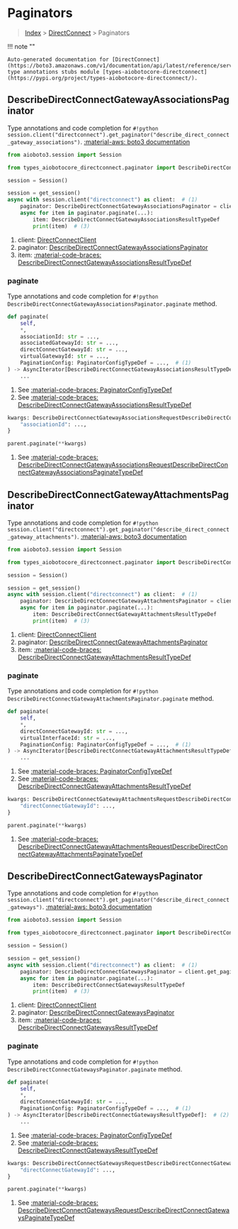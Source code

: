 # Paginators

> [Index](../README.md) > [DirectConnect](./README.md) > Paginators

!!! note ""

    Auto-generated documentation for [DirectConnect](https://boto3.amazonaws.com/v1/documentation/api/latest/reference/services/directconnect.html#DirectConnect)
    type annotations stubs module [types-aiobotocore-directconnect](https://pypi.org/project/types-aiobotocore-directconnect/).

## DescribeDirectConnectGatewayAssociationsPaginator

Type annotations and code completion for `#!python session.client("directconnect").get_paginator("describe_direct_connect_gateway_associations")`.
[:material-aws: boto3 documentation](https://boto3.amazonaws.com/v1/documentation/api/latest/reference/services/directconnect.html#DirectConnect.Paginator.DescribeDirectConnectGatewayAssociations)

```python title="Usage example"
from aioboto3.session import Session

from types_aiobotocore_directconnect.paginator import DescribeDirectConnectGatewayAssociationsPaginator

session = Session()

session = get_session()
async with session.client("directconnect") as client:  # (1)
    paginator: DescribeDirectConnectGatewayAssociationsPaginator = client.get_paginator("describe_direct_connect_gateway_associations")  # (2)
    async for item in paginator.paginate(...):
        item: DescribeDirectConnectGatewayAssociationsResultTypeDef
        print(item)  # (3)
```

1. client: [DirectConnectClient](./client.md)
2. paginator: [DescribeDirectConnectGatewayAssociationsPaginator](./paginators.md#describedirectconnectgatewayassociationspaginator)
3. item: [:material-code-braces: DescribeDirectConnectGatewayAssociationsResultTypeDef](./type_defs.md#describedirectconnectgatewayassociationsresulttypedef) 


### paginate

Type annotations and code completion for `#!python DescribeDirectConnectGatewayAssociationsPaginator.paginate` method.

```python title="Method definition"
def paginate(
    self,
    *,
    associationId: str = ...,
    associatedGatewayId: str = ...,
    directConnectGatewayId: str = ...,
    virtualGatewayId: str = ...,
    PaginationConfig: PaginatorConfigTypeDef = ...,  # (1)
) -> AsyncIterator[DescribeDirectConnectGatewayAssociationsResultTypeDef]:  # (2)
    ...
```

1. See [:material-code-braces: PaginatorConfigTypeDef](./type_defs.md#paginatorconfigtypedef) 
2. See [:material-code-braces: DescribeDirectConnectGatewayAssociationsResultTypeDef](./type_defs.md#describedirectconnectgatewayassociationsresulttypedef) 


```python title="Usage example with kwargs"
kwargs: DescribeDirectConnectGatewayAssociationsRequestDescribeDirectConnectGatewayAssociationsPaginateTypeDef = {  # (1)
    "associationId": ...,
}

parent.paginate(**kwargs)
```

1. See [:material-code-braces: DescribeDirectConnectGatewayAssociationsRequestDescribeDirectConnectGatewayAssociationsPaginateTypeDef](./type_defs.md#describedirectconnectgatewayassociationsrequestdescribedirectconnectgatewayassociationspaginatetypedef) 
## DescribeDirectConnectGatewayAttachmentsPaginator

Type annotations and code completion for `#!python session.client("directconnect").get_paginator("describe_direct_connect_gateway_attachments")`.
[:material-aws: boto3 documentation](https://boto3.amazonaws.com/v1/documentation/api/latest/reference/services/directconnect.html#DirectConnect.Paginator.DescribeDirectConnectGatewayAttachments)

```python title="Usage example"
from aioboto3.session import Session

from types_aiobotocore_directconnect.paginator import DescribeDirectConnectGatewayAttachmentsPaginator

session = Session()

session = get_session()
async with session.client("directconnect") as client:  # (1)
    paginator: DescribeDirectConnectGatewayAttachmentsPaginator = client.get_paginator("describe_direct_connect_gateway_attachments")  # (2)
    async for item in paginator.paginate(...):
        item: DescribeDirectConnectGatewayAttachmentsResultTypeDef
        print(item)  # (3)
```

1. client: [DirectConnectClient](./client.md)
2. paginator: [DescribeDirectConnectGatewayAttachmentsPaginator](./paginators.md#describedirectconnectgatewayattachmentspaginator)
3. item: [:material-code-braces: DescribeDirectConnectGatewayAttachmentsResultTypeDef](./type_defs.md#describedirectconnectgatewayattachmentsresulttypedef) 


### paginate

Type annotations and code completion for `#!python DescribeDirectConnectGatewayAttachmentsPaginator.paginate` method.

```python title="Method definition"
def paginate(
    self,
    *,
    directConnectGatewayId: str = ...,
    virtualInterfaceId: str = ...,
    PaginationConfig: PaginatorConfigTypeDef = ...,  # (1)
) -> AsyncIterator[DescribeDirectConnectGatewayAttachmentsResultTypeDef]:  # (2)
    ...
```

1. See [:material-code-braces: PaginatorConfigTypeDef](./type_defs.md#paginatorconfigtypedef) 
2. See [:material-code-braces: DescribeDirectConnectGatewayAttachmentsResultTypeDef](./type_defs.md#describedirectconnectgatewayattachmentsresulttypedef) 


```python title="Usage example with kwargs"
kwargs: DescribeDirectConnectGatewayAttachmentsRequestDescribeDirectConnectGatewayAttachmentsPaginateTypeDef = {  # (1)
    "directConnectGatewayId": ...,
}

parent.paginate(**kwargs)
```

1. See [:material-code-braces: DescribeDirectConnectGatewayAttachmentsRequestDescribeDirectConnectGatewayAttachmentsPaginateTypeDef](./type_defs.md#describedirectconnectgatewayattachmentsrequestdescribedirectconnectgatewayattachmentspaginatetypedef) 
## DescribeDirectConnectGatewaysPaginator

Type annotations and code completion for `#!python session.client("directconnect").get_paginator("describe_direct_connect_gateways")`.
[:material-aws: boto3 documentation](https://boto3.amazonaws.com/v1/documentation/api/latest/reference/services/directconnect.html#DirectConnect.Paginator.DescribeDirectConnectGateways)

```python title="Usage example"
from aioboto3.session import Session

from types_aiobotocore_directconnect.paginator import DescribeDirectConnectGatewaysPaginator

session = Session()

session = get_session()
async with session.client("directconnect") as client:  # (1)
    paginator: DescribeDirectConnectGatewaysPaginator = client.get_paginator("describe_direct_connect_gateways")  # (2)
    async for item in paginator.paginate(...):
        item: DescribeDirectConnectGatewaysResultTypeDef
        print(item)  # (3)
```

1. client: [DirectConnectClient](./client.md)
2. paginator: [DescribeDirectConnectGatewaysPaginator](./paginators.md#describedirectconnectgatewayspaginator)
3. item: [:material-code-braces: DescribeDirectConnectGatewaysResultTypeDef](./type_defs.md#describedirectconnectgatewaysresulttypedef) 


### paginate

Type annotations and code completion for `#!python DescribeDirectConnectGatewaysPaginator.paginate` method.

```python title="Method definition"
def paginate(
    self,
    *,
    directConnectGatewayId: str = ...,
    PaginationConfig: PaginatorConfigTypeDef = ...,  # (1)
) -> AsyncIterator[DescribeDirectConnectGatewaysResultTypeDef]:  # (2)
    ...
```

1. See [:material-code-braces: PaginatorConfigTypeDef](./type_defs.md#paginatorconfigtypedef) 
2. See [:material-code-braces: DescribeDirectConnectGatewaysResultTypeDef](./type_defs.md#describedirectconnectgatewaysresulttypedef) 


```python title="Usage example with kwargs"
kwargs: DescribeDirectConnectGatewaysRequestDescribeDirectConnectGatewaysPaginateTypeDef = {  # (1)
    "directConnectGatewayId": ...,
}

parent.paginate(**kwargs)
```

1. See [:material-code-braces: DescribeDirectConnectGatewaysRequestDescribeDirectConnectGatewaysPaginateTypeDef](./type_defs.md#describedirectconnectgatewaysrequestdescribedirectconnectgatewayspaginatetypedef) 
